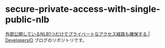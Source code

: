 # secure-private-access-with-single-public-nlb

<a href="https://dev.classmethod.jp/articles/detecting-mining-sysdig-secure-ecs-serverless-agents/" rel="noopener" target="_blank">外部公開しているNLB1つだけでプライベートなアクセス経路も確保する | DevelopersIO</a> ブログのリポジトリです。
